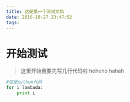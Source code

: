 ```yaml
---
title: 这是第一个测试文档
date: 2016-10-27 23:47:52
tags:
---
```


# 开始测试
> 这里开始我要先写几行代码啦
> hohoho
> hahah

```python
#这是python代码
for i lambada:
    print i
```